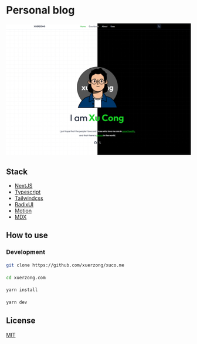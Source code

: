 # Personal blog

![HERO](./assets/hero.png)

## Stack

- [NextJS](https://nextjs.org/)
- [Typescript](https://www.typescriptlang.org/)
- [Tailwindcss](https://tailwindcss.com/)
- [RadixUI](https://www.radix-ui.com/)
- [Motion](https://motion.dev/docs/react)
- [MDX](https://mdxjs.com/)

## How to use

### Development

```bash
git clone https://github.com/xuerzong/xuco.me

cd xuerzong.com

yarn install

yarn dev
```

## License

[MIT](./LICENSE)

